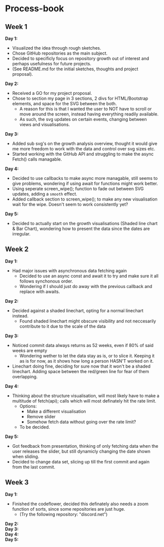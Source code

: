 # Process-book

## Week 1

__Day 1:__  
* Visualized the idea through rough sketches.
* Chose GitHub repositories as the main subject.
* Decided to specificly focus on repository growth out of interest and perhaps usefulness for future projects.
* (See README.md for the initial sketches, thoughts and project proposal).

__Day 2:__  
* Received a GO for my project proposal.
* Chose to section my page in 3 sections, 2 divs for HTML/Bootstrap elements, and space for the SVG between the both.
  * A reason for this is that I wanted the user to NOT have to scroll or move around the screen, instead having everything readily available.
  * As such, the svg updates on certain events, changing between views and visualisations.

__Day 3:__  
* Added sub svg's on the growth analysis overview, thought it would give me more freedom to work with the data and control over svg sizes etc.
* Started working with the GitHub API and struggling to make the async Fetch() calls managable.

__Day 4:__  
* Decided to use callbacks to make async more managable, still seems to give problems, wondering if using await for functions might work better.
* Using seperate screen_wipe(); function to fade out between SVG updates, adding a `smooth` effect.
* Added callback section to screen_wipe(); to make any new visualisation wait for the wipe. Doesn't seem to work consistently yet?

__Day 5:__  
* Decided to actually start on the growth visualisations (Shaded line chart & Bar Chart), wondering how to present the data since the dates are irregular.


## Week 2

__Day 1:__  
* Had major issues with asynchronous data fetching again
  * Decided to use an async const and await it to try and make sure it all follows synchonous order.
  * Wondering if I should just do away with the previous callback and replace with awaits.
  
__Day 2:__  
* Decided against a shaded linechart, opting for a normal linechart instead.
  * Found shaded linechart might obscure visibility and not neccesarily contribute to it due to the scale of the data
  
__Day 3:__  
* Noticed commit data always returns as 52 weeks, even if 80% of said weeks are empty
  * Wondering wether to let the data stay as is, or to slice it. Keeping it as is for now, as it shows how long a person HASN'T worked on it.
* Linechart doing fine, deciding for sure now that it won't be a shaded linechart. Adding space between the red/green line for fear of them overlapping.


__Day 4:__  
* Thinking about the structure visualisation, will most likely have to make a multitude of fetch(api); calls which will most definately hit the rate limit.
  * Options:
    * Make a different visualisation
    * Remove slider
    * Somehow fetch data without going over the rate limit?
  * To be decided.
  
__Day 5:__  
* Got feedback from presentation, thinking of only fetching data when the user releases the slider, but still dynamicly changing the date shown when sliding.
* Decided to change data set, slicing up till the first commit and again from the last commit.

## Week 3

__Day 1:__  
* Finished the codeflower, decided this definately also needs a zoom function of sorts, since some repositories are just huge.
  * (Try the following repository: "discord.net")  
  
__Day 2:__  
__Day 3:__  
__Day 4:__  
__Day 5:__  
